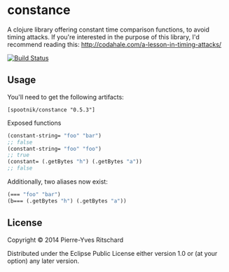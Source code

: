 # constance

A clojure library offering constant time comparison functions, to avoid timing attacks.
If you're interested in the purpose of this library, I'd recommend reading this:
http://codahale.com/a-lesson-in-timing-attacks/

[![Build Status](https://travis-ci.org/pyr/constance.svg?branch=master)](https://travis-ci.org/pyr/constance)

## Usage

You'll need to get the following artifacts:

```
[spootnik/constance "0.5.3"]
```

Exposed functions

```clojure
(constant-string= "foo" "bar")
;; false
(constant-string= "foo" "foo")
;; true
(constant= (.getBytes "h") (.getBytes "a"))
;; false
```

Additionally, two aliases now exist:

```clojure
(=== "foo" "bar")
(b=== (.getBytes "h") (.getBytes "a"))
```

## License

Copyright © 2014 Pierre-Yves Ritschard

Distributed under the Eclipse Public License either version 1.0 or (at
your option) any later version.
